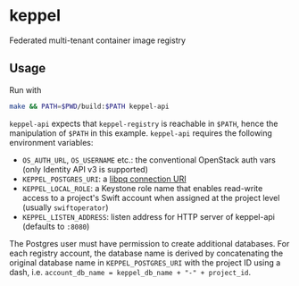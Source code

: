 # keppel

Federated multi-tenant container image registry

## Usage

Run with 

```bash
make && PATH=$PWD/build:$PATH keppel-api
```

`keppel-api` expects that `keppel-registry` is reachable in `$PATH`, hence the manipulation of `$PATH` in this example.
`keppel-api` requires the following environment variables:

- `OS_AUTH_URL`, `OS_USERNAME` etc.: the conventional OpenStack auth vars (only Identity API v3 is supported)
- `KEPPEL_POSTGRES_URI`: a [libpq connection URI](https://www.postgresql.org/docs/9.6/static/libpq-connect.html#LIBPQ-CONNSTRING)
- `KEPPEL_LOCAL_ROLE`: a Keystone role name that enables read-write access to a project's Swift account when assigned at the project level (usually `swiftoperator`)
- `KEPPEL_LISTEN_ADDRESS`: listen address for HTTP server of keppel-api (defaults to `:8080`)

The Postgres user must have permission to create additional databases. For each registry account, the database name is derived by concatenating the original database name in `KEPPEL_POSTGRES_URI` with the project ID using a dash, i.e. `account_db_name = keppel_db_name + "-" + project_id`.
